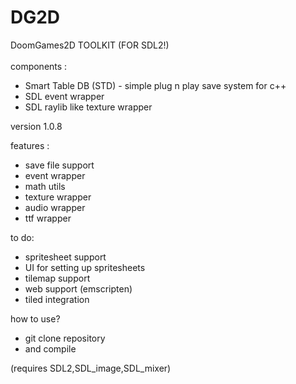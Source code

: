 # DG2D 
DoomGames2D TOOLKIT (FOR SDL2!)
<br>
<br>
components :<br>
-  Smart Table DB (STD) - simple plug n play save system for c++
-  SDL event wrapper
-  SDL raylib like texture wrapper

version 1.0.8

features :
- save file support
- event wrapper
- math utils
- texture wrapper
- audio wrapper
- ttf wrapper
  
to do:
- spritesheet support
- UI for setting up spritesheets
- tilemap support
- web support (emscripten)
- tiled integration

how to use?
- git clone repository
- and compile

(requires SDL2,SDL_image,SDL_mixer)
